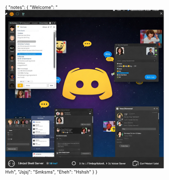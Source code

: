 {
  "notes": {
    "Welcome": "![Gemini_Generated_Image_kcvox0kcvox0kcvo.jpeg](https://raw.githubusercontent.com/Hiplitehehe/notes-storage/main/images/20250308_063859_Gemini_Generated_Image_kcvox0kcvox0kcvo.jpeg?token=BK6AJYTE7QFIXYY574TZGHTHZPTEA)Hvh",
    "Jsjsj": "Smksms",
    "Eheh": "Hshsh"
  }
}